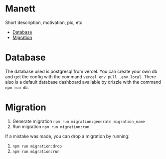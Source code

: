 # Manett

Short description, motivation, pic, etc

<!-- start table of contents -->

* [Database](#database)
* [Migration](#migration)

<!-- end table of contents -->

# Database

The database used is postgresql from vercel. You can create your own db and get
the config with the command `vercel env pull .env.local`. There also is a
default database dashboard available by drizzle with the command `npm run db`.

# Migration

1. Generate migration `npm run migration:generate migration_name`
2. Run migration `npm run migration:run`

If a mistake was made, you can drop a migration by running:

1. `npm run migration:drop`
2. `npm run migration:run`
